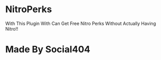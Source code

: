 # NitroPerks
With This Plugin With Can Get Free Nitro Perks Without Actually Having Nitro!!

# Made By Social404

